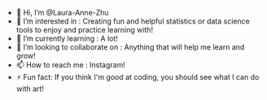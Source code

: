 - 👋 Hi, I’m @Laura-Anne-Zhu
- 👀 I’m interested in : Creating fun and helpful statistics or data science tools to enjoy and practice learning with!
- 🌱 I’m currently learning : A lot!
- 💞️ I’m looking to collaborate on : Anything that will help me learn and grow!
- 📫 How to reach me : Instagram!
- ⚡ Fun fact: If you think I'm good at coding, you should see what I can do with art!

<!---
Laura-Anne-Zhu/Laura-Anne-Zhu is a ✨ special ✨ repository because its `README.md` (this file) appears on your GitHub profile.
You can click the Preview link to take a look at your changes.
--->
